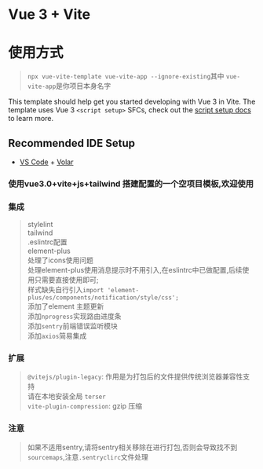 # Vue 3 + Vite

# 使用方式
>  `npx vue-vite-template vue-vite-app --ignore-existing`其中 `vue-vite-app`是你项目本身名字
> 


This template should help get you started developing with Vue 3 in Vite. The template uses Vue 3 `<script setup>` SFCs, check out the [script setup docs](https://v3.vuejs.org/api/sfc-script-setup.html#sfc-script-setup) to learn more.

## Recommended IDE Setup

- [VS Code](https://code.visualstudio.com/) + [Volar](https://marketplace.visualstudio.com/items?itemName=Vue.volar)

### 使用vue3.0+vite+js+tailwind 搭建配置的一个空项目模板,欢迎使用

### 集成
> stylelint  
> tailwind  
> .eslintrc配置  
> element-plus  
> 处理了icons使用问题  
> 处理element-plus使用消息提示时不用引入,在eslintrc中已做配置,后续使用只需要直接使用即可;  
> 样式缺失自行引入`import 'element-plus/es/components/notification/style/css';`  
> 添加了element 主题更新  
> 添加`nprogress`实现路由进度条  
> 添加`sentry`前端错误监听模块  
> 添加`axios`简易集成  
> 

### 扩展
> `@vitejs/plugin-legacy`: 作用是为打包后的文件提供传统浏览器兼容性支持  
> 请在本地安装全局 `terser`  
> `vite-plugin-compression`: gzip 压缩  

### 注意
> 如果不适用sentry,请将sentry相关移除在进行打包,否则会导致找不到`sourcemaps`,注意`.sentryclirc`文件处理




